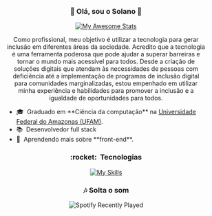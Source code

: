 <div style="background-image: url('https://htmlcolorcodes.com/assets/images/colors/pastel-pink-color-solid-background-1920x1080.png'); background-size: cover; padding: 20px;">

<h3 align="center"> 👋 Olá, sou o Solano 👋</h3>

<p align="center">
  <a href="https://git.io/SolanoOliveira">
    <img src="https://awesome-github-stats.azurewebsites.net/user-stats/SolanoOliveira?cardType=octocat&theme=jolly&preferLogin=false" alt="My Awesome Stats">
  </a>
</p>

<p align="center">
Como profissional, meu objetivo é utilizar a tecnologia para gerar inclusão em diferentes áreas da sociedade. Acredito que a tecnologia é uma ferramenta poderosa que pode ajudar a superar barreiras e tornar o mundo mais acessível para todos. Desde a criação de soluções digitais que atendam às necessidades de pessoas com deficiência até a implementação de programas de inclusão digital para comunidades marginalizadas, estou empenhado em utilizar minha experiência e habilidades para promover a inclusão e a igualdade de oportunidades para todos.
</p>

<ul>
  <li>🎓 &nbsp;Graduado em **Ciência da computação** na <a href="https://www.ufam.edu.br/">Universidade Federal do Amazonas (UFAM)</a>.</li>
  <li>📚 &nbsp;Desenvolvedor full stack</li>
  <li>🌱 &nbsp;Aprendendo mais sobre **front-end**.</li>
</ul>

<h3 align="center"> :rocket: &nbsp;Tecnologias </h3>

<p align="center">
  <a href="https://skillicons.dev">
    <img src="https://skillicons.dev/icons?i=c,java,python,kotlin,html,css,javascript,nodejs,express,mysql,linux,androidstudio,arduino,git,bootstrap,ps,ai,figma,xd&theme=light" alt="My Skills">
  </a>
</p>

<h3 align="center">🎶 Solta o som</h3>
<p align="center">
  <img src="https://spotify-recently-played-readme.vercel.app/api?user=lrhazm930pel9hd34k5fdt33o" alt="Spotify Recently Played">
</p>

</div>
